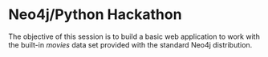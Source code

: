 # Neo4j/Python Hackathon

The objective of this session is to build a basic web application to work with the built-in
*movies* data set provided with the standard Neo4j distribution.

